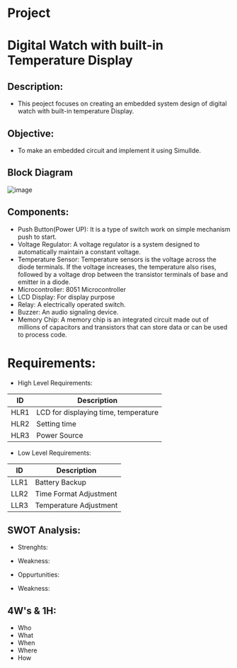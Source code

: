 # Project
# Digital Watch with built-in Temperature Display
## Description:
* This peoject focuses on creating an embedded system design of digital watch with built-in temperature Display.
## Objective:
* To make an embedded circuit and implement it using SimulIde.
## Block Diagram
![image](https://user-images.githubusercontent.com/98816218/154832520-755ba58a-e5cb-4102-86c9-63cf18562c50.png)

## Components:
* Push Button(Power UP): It is a type of switch work on simple mechanism push to start.
* Voltage Regulator: A voltage regulator is a system designed to automatically maintain a constant voltage.
* Temperature Sensor: Temperature sensors is the voltage across the diode terminals. If the voltage increases, the temperature also rises, followed by a voltage drop between the transistor terminals of base and emitter in a diode.
* Microcontroller: 8051 Microcontroller
* LCD Display: For display purpose
* Relay: A electrically operated switch.
* Buzzer: An audio signaling device.
* Memory Chip: A memory chip is an integrated circuit made out of millions of capacitors and transistors that can store data or can be used to process code.
# Requirements:
* High Level Requirements:

|  ID  |  Description  |
| ------  | ------  |
|  HLR1  |  LCD for displaying time, temperature  | 
|  HLR2  |  Setting time  |
|  HLR3  |  Power Source  |

* Low Level Requirements:

|  ID  |  Description  |
|  ------  |  ------  |
|  LLR1  |  Battery Backup  |
|  LLR2  |  Time Format Adjustment  |
|  LLR3  |  Temperature Adjustment  |

## SWOT Analysis:
* Strenghts:

* Weakness:

* Oppurtunities:

* Weakness:

## 4W's & 1H:
* Who
* What
* When
* Where
* How
